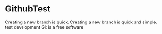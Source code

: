 # GithubTest
Creating a new branch is quick.
Creating a new branch is quick and simple.
test 
development
Git is a free software
